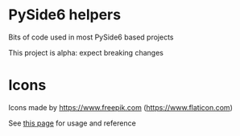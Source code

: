# PySide6 helpers

Bits of code used in most PySide6 based projects

This project is alpha: expect breaking changes

# Icons

Icons made by https://www.freepik.com (https://www.flaticon.com)

See [this page](icons.md) for usage and reference
